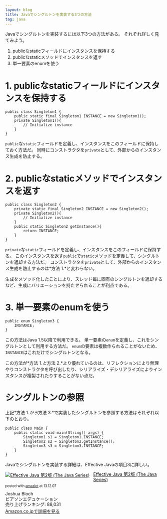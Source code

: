 ```yaml
---
layout: blog
title: Javaでシングルトンを実装する3つの方法
tag: java
---
```




Javaでシングルトンを実装するには以下3つの方法がある。
それぞれ詳しく見てみよう。

1. publicなstaticフィールドにインスタンスを保持する
2. publicなstaticメソッドでインスタンスを返す
3. 単一要素のenumを使う

# 1. publicなstaticフィールドにインスタンスを保持する

~~~~
public class Singleton1 {
	public static final Singleton1 INSTANCE = new Singleton1();
	private Singleton1(){
		// Initialize instance
	}
}
~~~~

`public`な`static`フィールドを定義し、インスタンスをこのフィールドに保持しておく方法だ。
同時にコンストラクタを`private`として、外部からのインスタンス生成を防止する。

# 2. publicなstaticメソッドでインスタンスを返す

~~~~
public class Singleton2 {
	private static final Singleton2 INSTANCE = new Singleton2();
	private Singleton2(){
		// Initialize instance
	}
	public static Singleton2 getInstance(){
		return INSTANCE;
	}
}
~~~~

`private`な`static`フィールドを定義し、インスタンスをこのフィールドに保持する。
このインスタンスを返す`public`で`static`メソッドを定義して、シングルトンを返却する方法だ。
コンストラクタを`private`として、外部からのインスタンス生成を防止するのは*方法 1.*と変わらない。

生成をメソッド化したことにより、スレッド毎に固有のシングルトンを返却するなど、生成にバリエーションを持たせられることが利点である。

# 3. 単一要素のenumを使う

~~~~
public enum Singleton3 {
	INSTANCE;
}
~~~~

この方法はJava 1.5以降で利用できる。
単一要素の`enum`を定義し、これをシングルトンとして利用する方法だ。
`enum`の要素は複数作られることがないため、`INSTANCE`はこれだけでシングルトンとなる。

この方法が*方法 1.*と*方法 2.*より優れているのは、リフレクションにより無理やりコンストラクタを呼び出したり、シリアライズ・デシリアライズによりインスタンスが複製されたりすることがない点だ。

# シングルトンの参照

上記*方法 1.*から*方法 3.*で実装したシングルトンを参照する方法はそれぞれ以下のとおり。

~~~~
public class Main {
	public static void main(String[] args) {
		Singleton1 s1 = Singleton1.INSTANCE;
		Singleton2 s2 = Singleton2.getInstance();
		Singleton3 s3 = Singleton3.INSTANCE;
	}
}
~~~~

Javaでシングルトンを実装する詳細は、Effective Javaの項目3に詳しい。

<div class="amazlet-box" style="margin-bottom:0px;"><div class="amazlet-image" style="float:left;margin:0px 12px 1px 0px;"><a href="http://www.amazon.co.jp/exec/obidos/ASIN/489471499X/xmisao-22/ref=nosim/" name="amazletlink" target="_blank"><img src="https://images-fe.ssl-images-amazon.com/images/I/51E1m-weAXL._SL160_.jpg" alt="Effective Java 第2版 (The Java Series)" style="border: none;" /></a></div><div class="amazlet-info" style="line-height:120%; margin-bottom: 10px"><div class="amazlet-name" style="margin-bottom:10px;line-height:120%"><a href="http://www.amazon.co.jp/exec/obidos/ASIN/489471499X/xmisao-22/ref=nosim/" name="amazletlink" target="_blank">Effective Java 第2版 (The Java Series)</a><div class="amazlet-powered-date" style="font-size:80%;margin-top:5px;line-height:120%">posted with <a href="http://www.amazlet.com/" title="amazlet" target="_blank">amazlet</a> at 13.12.07</div></div><div class="amazlet-detail">Joshua Bloch <br />ピアソンエデュケーション <br />売り上げランキング: 88,031<br /></div><div class="amazlet-sub-info" style="float: left;"><div class="amazlet-link" style="margin-top: 5px"><a href="http://www.amazon.co.jp/exec/obidos/ASIN/489471499X/xmisao-22/ref=nosim/" name="amazletlink" target="_blank">Amazon.co.jpで詳細を見る</a></div></div></div><div class="amazlet-footer" style="clear: left"></div></div>
